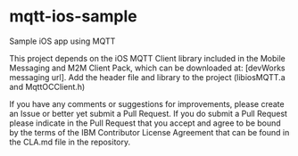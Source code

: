mqtt-ios-sample
===============

Sample iOS app using MQTT

This project depends on the iOS MQTT Client library included in the Mobile Messaging and M2M Client Pack, which can be downloaded at:
[devWorks messaging url]. Add the header file and library to the project (libiosMQTT.a and MqttOCClient.h)

If you have any comments or suggestions for improvements, please create an Issue or better yet submit a Pull Request. If you do submit a Pull Request please indicate in the Pull Request that you accept and agree to be bound by the terms of the IBM Contributor License Agreement that can be found in the CLA.md file in the repository.
